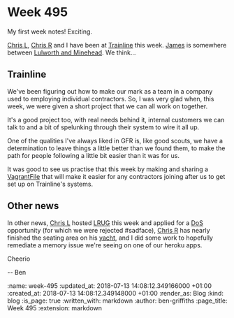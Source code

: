 Week 495
========

My first week notes! Exciting. 

[Chris L][chris-lowis], [Chris R][chris-roos] and I have been at [Trainline][trainline] this week. [James][james-mead] is somewhere between [Lulworth and Minehead][south-west-coastal-path]. We think...

## Trainline

We've been figuring out how to make our mark as a team in a company used to employing individual contractors. So, I was very glad when, this week, we were given a short project that we can all work on together. 

It's a good project too, with real needs behind it, internal customers we can talk to and a bit of spelunking through their system to wire it all up.

One of the qualities I've always liked in GFR is, like good scouts, we have a determination to leave things a little better than we found them, to make the path for people following a little bit easier than it was for us. 

It was good to see us practise that this week by making and sharing a [VagrantFile][vagrant] that will make it easier for any contractors joining after us to get set up on Trainline's systems. 


## Other news

In other news, [Chris L][chris-lowis] hosted [LRUG][lrug] this week and  applied for a [DoS][dos] opportunity (for which we were rejected #sadface), [Chris R][chris-roos] has nearly finished the seating area on his [yacht][boatmaison], and I did some work to hopefully remediate a memory issue we're seeing on one of our heroku apps. 

Cheerio

-- Ben 

[ben-griffiths]: /ben-griffiths
[chris-roos]: /chris-roos
[chris-lowis]: /chris-lowis
[james-mead]: /james-mead
[south-west-coastal-path]: https://www.southwestcoastpath.org.uk/
[dos]: https://www.digitalmarketplace.service.gov.uk/digital-outcomes-and-specialists/opportunities
[lrug]: http://lrug.org
[boatmaison]: https://boatmaison.com/
[trainline]: https://www.thetrainline.com/
[vagrant]: https://www.vagrantup.com/

:name: week-495
:updated_at: 2018-07-13 14:08:12.349166000 +01:00
:created_at: 2018-07-13 14:08:12.349148000 +01:00
:render_as: Blog
:kind: blog
:is_page: true
:written_with: markdown
:author: ben-griffiths 
:page_title: Week 495
:extension: markdown
